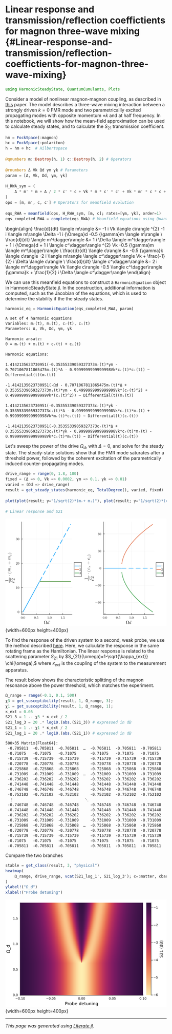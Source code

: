 


# Linear response and transmission/reflection coeffictients for magnon three-wave mixing {#Linear-response-and-transmission/reflection-coeffictients-for-magnon-three-wave-mixing}

```julia
using HarmonicSteadyState, QuantumCumulants, Plots
```


Consider a model of nonlinear magnon-magnon coupling, as described in [this](https://arxiv.org/abs/2506.11527) paper. The model describes  a three-wave mixing interaction between a strongly driven $k=0$ FMR mode and two parametricallly excited propagating modes with opposite momentum $\pm k$ and at half frequency. In this notebook, we will show how the mean-field approximation can be used to calculate steady states, and to calculate the $S_{21}$ transmission coefficient.

```julia
hm = FockSpace(:magnon)
hc = FockSpace(:polariton)
h = hm ⊗ hc  # Hilbertspace

@qnumbers m::Destroy(h, 1) c::Destroy(h, 2) # Operators

@rnumbers Δ Vk Ωd γm γk # Parameters
param = [Δ, Vk, Ωd, γm, γk]

H_RWA_sym = (
    Δ * m' * m + Δ / 2 * c' * c + Vk * m * c' * c' + Vk * m' * c * c + (Ωd * m + Ωd * m')
)
ops = [m, m', c, c'] # Operators for meanfield evolution

eqs_RWA = meanfield(ops, H_RWA_sym, [m, c]; rates=[γm, γk], order=1)
eqs_completed_RWA = complete(eqs_RWA) # Meanfield equations using QuantumCumulants.jl
```

\begin{align}
\frac{d}{dt} \langle m\rangle  &= -1 i Vk \langle c\rangle ^{2} -1 i \langle m\rangle  \Delta -1 i {\Omega}d -0.5 {\gamma}m \langle m\rangle  \\
\frac{d}{dt} \langle m^\dagger\rangle  &= 1 i \Delta \langle m^\dagger\rangle  + 1 i {\Omega}d + 1 i \langle c^\dagger\rangle ^{2} Vk -0.5 {\gamma}m \langle m^\dagger\rangle  \\
\frac{d}{dt} \langle c\rangle  &= -0.5 {\gamma}k \langle c\rangle  -2 i \langle m\rangle  \langle c^\dagger\rangle  Vk + \frac{-1}{2} i \Delta \langle c\rangle  \\
\frac{d}{dt} \langle c^\dagger\rangle  &= 2 i \langle m^\dagger\rangle  Vk \langle c\rangle  -0.5 \langle c^\dagger\rangle  {\gamma}k + \frac{1}{2} i \Delta \langle c^\dagger\rangle 
\end{align}


We can use this meanfield equations to construct a `HarmonicEquation` object in HarmonicSteadyState.jl. In the construction, additional information is computed, such as the Jacobian of the equations, which is used to determine the stability if the the steady states.

```julia
harmonic_eq = HarmonicEquation(eqs_completed_RWA, param)
```


```ansi
A set of 4 harmonic equations
Variables: mᵣ(t), mᵢ(t), cᵣ(t), cᵢ(t)
Parameters: Δ, Vk, Ωd, γm, γk

Harmonic ansatz: 
0 = mᵣ(t) + mᵢ(t) + cᵣ(t) + cᵢ(t)

Harmonic equations:

1.4142135623730951(-0.35355339059327373mᵣ(t)*γm - 0.7071067811865475mᵢ(t)*Δ - 0.9999999999999998Vk*cᵣ(t)*cᵢ(t)) ~ Differential(t)(mᵣ(t))

-1.4142135623730951(-Ωd - 0.7071067811865475mᵣ(t)*Δ + 0.35355339059327373mᵢ(t)*γm - 0.4999999999999999Vk*(cᵣ(t)^2) + 0.4999999999999999Vk*(cᵢ(t)^2)) ~ Differential(t)(mᵢ(t))

1.4142135623730951(-0.35355339059327373cᵣ(t)*γk - 0.35355339059327373cᵢ(t)*Δ - 0.9999999999999998Vk*cᵣ(t)*mᵢ(t) + 0.9999999999999998Vk*mᵣ(t)*cᵢ(t)) ~ Differential(t)(cᵣ(t))

-1.4142135623730951(-0.35355339059327373cᵣ(t)*Δ + 0.35355339059327373cᵢ(t)*γk - 0.9999999999999998Vk*cᵣ(t)*mᵣ(t) - 0.9999999999999998Vk*cᵢ(t)*mᵢ(t)) ~ Differential(t)(cᵢ(t))

```


Let&#39;s sweep the power of the drive $\Omega_d$, with $\Delta=0$, and solve for the steady state. The steady-state solutions show that the FMR mode saturates after a threshold power, followed by the coherent excitation of the parametrically induced counter-propagating modes.

```julia
drive_range = range(0, 1.8, 100)
fixed = (Δ => 0, Vk => 0.0002, γm => 0.1, γk => 0.01)
varied = (Ωd => drive_range)
result = get_steady_states(harmonic_eq, TotalDegree(), varied, fixed)

plot(plot(result; y="1/sqrt(2)*(mᵣ+ mᵢ)"), plot(result; y="1/sqrt(2)*(cᵣ + cᵢ)"))

# Linear response and S21
```

![](uilcwxq.png){width=600px height=400px}

To find the response of the driven system to a second, weak probe, we use the method described [here](https://quantumengineeredsystems.github.io/HarmonicBalance.jl/stable/background/stability_response#linresp_background). Here, we calculate the response in the same rotating frame as the Hamiltonian. The linear response is related to the scattering parameter $S_{21}$ by $S_{21}(\omega)=1-\sqrt{\kappa_{ext}} \chi(\omega),$ where $\kappa_{ext}$ is the coupling of the system to the measurement apparatus.

The result below shows the characteristic splitting of the magnon resonance above the power threshold, which matches the experiment.

```julia
Ω_range = range(-0.1, 0.1, 500)
χ3 = get_susceptibility(result, 1, Ω_range, 3);
χ1 = get_susceptibility(result, 1, Ω_range, 1);
κ_ext = 0.05
S21_3 = 1 .- χ3 * κ_ext / 2
S21_log_3 = 20 .* log10.(abs.(S21_3)) # expressed in dB
S21_1 = 1 .- χ1 * κ_ext / 2
S21_log_1 = 20 .* log10.(abs.(S21_1)) # expressed in dB
```


```ansi
500×35 Matrix{Float64}:
 -0.705811  -0.705811  -0.705811  …  -0.705811  -0.705811  -0.705811
 -0.71075   -0.71075   -0.71075      -0.71075   -0.71075   -0.71075
 -0.715739  -0.715739  -0.715739     -0.715739  -0.715739  -0.715739
 -0.720778  -0.720778  -0.720778     -0.720778  -0.720778  -0.720778
 -0.725868  -0.725868  -0.725868     -0.725868  -0.725868  -0.725868
 -0.731009  -0.731009  -0.731009  …  -0.731009  -0.731009  -0.731009
 -0.736202  -0.736202  -0.736202     -0.736202  -0.736202  -0.736202
 -0.741448  -0.741448  -0.741448     -0.741448  -0.741448  -0.741448
 -0.746748  -0.746748  -0.746748     -0.746748  -0.746748  -0.746748
 -0.752102  -0.752102  -0.752102     -0.752102  -0.752102  -0.752102
  ⋮                               ⋱                        
 -0.746748  -0.746748  -0.746748     -0.746748  -0.746748  -0.746748
 -0.741448  -0.741448  -0.741448     -0.741448  -0.741448  -0.741448
 -0.736202  -0.736202  -0.736202     -0.736202  -0.736202  -0.736202
 -0.731009  -0.731009  -0.731009     -0.731009  -0.731009  -0.731009
 -0.725868  -0.725868  -0.725868  …  -0.725868  -0.725868  -0.725868
 -0.720778  -0.720778  -0.720778     -0.720778  -0.720778  -0.720778
 -0.715739  -0.715739  -0.715739     -0.715739  -0.715739  -0.715739
 -0.71075   -0.71075   -0.71075      -0.71075   -0.71075   -0.71075
 -0.705811  -0.705811  -0.705811     -0.705811  -0.705811  -0.705811
```


Compare the two branches

```julia
stable = get_class(result, 3, "physical")
heatmap(
    Ω_range, drive_range, vcat(S21_log_1', S21_log_3'); c=:matter, cbar_title="S21 (dB)"
)
ylabel!("Ω_d")
xlabel!("Probe detuning")
```

![](jicvpgx.png){width=600px height=400px}


---


_This page was generated using [Literate.jl](https://github.com/fredrikekre/Literate.jl)._
